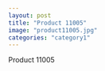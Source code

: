 ```yaml
---
layout: post
title: "Product 11005"
image: "product11005.jpg"
categories: "category1"
---
```

Product 11005
